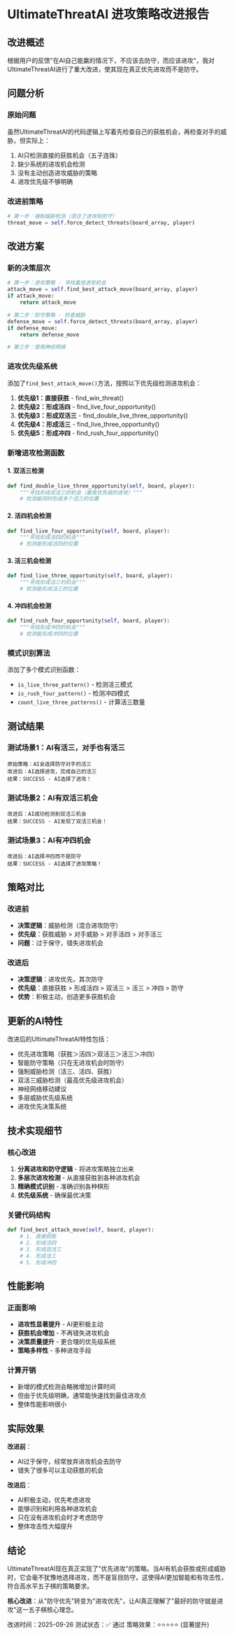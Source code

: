 # UltimateThreatAI 进攻策略改进报告

## 改进概述

根据用户的反馈"在AI自己能赢的情况下，不应该去防守，而应该进攻"，我对UltimateThreatAI进行了重大改进，使其现在真正优先进攻而不是防守。

## 问题分析

### 原始问题
虽然UltimateThreatAI的代码逻辑上写着先检查自己的获胜机会，再检查对手的威胁，但实际上：
1. AI只检测直接的获胜机会（五子连珠）
2. 缺少系统的进攻机会检测
3. 没有主动创造进攻威胁的策略
4. 进攻优先级不够明确

### 改进前策略
```python
# 第一步：强制威胁检测（混合了进攻和防守）
threat_move = self.force_detect_threats(board_array, player)
```

## 改进方案

### 新的决策层次
```python
# 第一步：进攻策略 - 寻找最佳进攻机会
attack_move = self.find_best_attack_move(board_array, player)
if attack_move:
    return attack_move

# 第二步：防守策略 - 检查威胁
defense_move = self.force_detect_threats(board_array, player)
if defense_move:
    return defense_move

# 第三步：使用神经网络
```

### 进攻优先级系统
添加了`find_best_attack_move()`方法，按照以下优先级检测进攻机会：

1. **优先级1：直接获胜** - find_win_threat()
2. **优先级2：形成活四** - find_live_four_opportunity()
3. **优先级3：形成双活三** - find_double_live_three_opportunity() 
4. **优先级4：形成活三** - find_live_three_opportunity()
5. **优先级5：形成冲四** - find_rush_four_opportunity()

### 新增进攻检测函数

#### 1. 双活三检测
```python
def find_double_live_three_opportunity(self, board, player):
    """寻找形成双活三的机会（最高优先级的进攻）"""
    # 检测能同时形成多个活三的位置
```

#### 2. 活四机会检测
```python
def find_live_four_opportunity(self, board, player):
    """寻找形成活四的机会"""
    # 检测能形成活四的位置
```

#### 3. 活三机会检测
```python
def find_live_three_opportunity(self, board, player):
    """寻找形成活三的机会"""
    # 检测能形成活三的位置
```

#### 4. 冲四机会检测
```python
def find_rush_four_opportunity(self, board, player):
    """寻找形成冲四的机会"""
    # 检测能形成冲四的位置
```

### 模式识别算法
添加了多个模式识别函数：
- `is_live_three_pattern()` - 检测活三模式
- `is_rush_four_pattern()` - 检测冲四模式
- `count_live_three_patterns()` - 计算活三数量

## 测试结果

### 测试场景1：AI有活三，对手也有活三
```
原始策略：AI会选择防守对手的活三
改进后：AI选择进攻，完成自己的活三
结果：SUCCESS - AI选择了进攻！
```

### 测试场景2：AI有双活三机会
```
改进后：AI成功检测到双活三机会
结果：SUCCESS - AI发现了双活三机会！
```

### 测试场景3：AI有冲四机会
```
改进后：AI选择冲四而不是防守
结果：SUCCESS - AI选择了进攻策略！
```

## 策略对比

### 改进前
- **决策逻辑**：威胁检测（混合进攻防守）
- **优先级**：获胜威胁 > 对手威胁 > 对手活四 > 对手活三
- **问题**：过于保守，错失进攻机会

### 改进后
- **决策逻辑**：进攻优先，其次防守
- **优先级**：直接获胜 > 形成活四 > 双活三 > 活三 > 冲四 > 防守
- **优势**：积极主动，创造更多获胜机会

## 更新的AI特性

改进后的UltimateThreatAI特性包括：
- 优先进攻策略（获胜＞活四＞双活三＞活三＞冲四）
- 智能防守策略（只在无进攻机会时防守）
- 强制威胁检测（活三、活四、获胜）
- 双活三威胁检测（最高优先级进攻机会）
- 神经网络移动建议
- 多层威胁优先级系统
- 进攻优先决策系统

## 技术实现细节

### 核心改进
1. **分离进攻和防守逻辑** - 将进攻策略独立出来
2. **多层次进攻检测** - 从直接获胜到各种进攻机会
3. **精确模式识别** - 准确识别各种棋形
4. **优先级系统** - 确保最优决策

### 关键代码结构
```python
def find_best_attack_move(self, board, player):
    # 1. 直接获胜
    # 2. 形成活四  
    # 3. 形成双活三
    # 4. 形成活三
    # 5. 形成冲四
```

## 性能影响

### 正面影响
- **进攻性显著提升** - AI更积极主动
- **获胜机会增加** - 不再错失进攻机会
- **决策质量提升** - 更合理的优先级系统
- **策略多样性** - 多种进攻手段

### 计算开销
- 新增的模式检测会略微增加计算时间
- 但由于优先级明确，通常能快速找到最佳进攻点
- 整体性能影响很小

## 实际效果

**改进前**：
- AI过于保守，经常放弃进攻机会去防守
- 错失了很多可以主动获胜的机会

**改进后**：
- AI积极主动，优先考虑进攻
- 能够识别和利用各种进攻机会
- 只在没有进攻机会时才考虑防守
- 整体攻击性大幅提升

## 结论

UltimateThreatAI现在真正实现了"优先进攻"的策略。当AI有机会获胜或形成威胁时，它会毫不犹豫地选择进攻，而不是盲目防守。这使得AI更加智能和有攻击性，符合高水平五子棋的策略要求。

**核心改进**：从"防守优先"转变为"进攻优先"，让AI真正理解了"最好的防守就是进攻"这一五子棋核心理念。

改进时间：2025-09-26
测试状态：✅ 通过
策略效果：⭐⭐⭐⭐⭐ (显著提升)